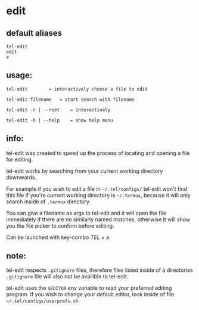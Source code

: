 # edit

## default aliases
```
tel-edit
edit
e
```
## usage:
```
tel-edit		= interactively choose a file to edit

tel-edit filename	= start search with filename

tel-edit -r | --root 	= interactively

tel-edit -h | --help 	= show help menu
```
## info:

tel-edit was created to speed up the process of locating and opening a file for editing.

tel-edit works by searching from your current working directory downwards.

For example if you wish to edit a file in `~/.tel/configs/` tel-edit won't find this file if you're current working directory is `~/.termux`, because it will only search inside of `.termux` directory.

You can give a filename as args to tel-edit and it will open the file immediately if there are no similarly named matches, otherwise it will show you the file picker to confirm before editing. 

Can be launched with key-combo _TEL + e_.

## note:

tel-edit respects `.gitignore` files, therefore files listed inside of a directories `.gitignore` file will also not be availible to tel-edit.

tel-edit uses the `$EDITOR` env variable to read your preferred editing program. If you wish to change your default editor, look inside of file `~/.tel/configs/userprefs.sh`.
